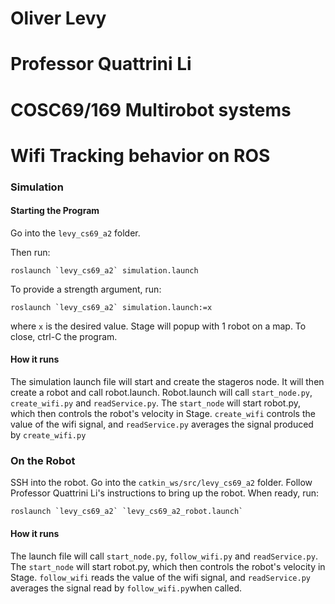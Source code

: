 # Oliver Levy
# Professor Quattrini Li
# COSC69/169 Multirobot systems
# Wifi Tracking behavior on ROS 

### Simulation
#### Starting the Program

Go into the `levy_cs69_a2` folder. 

Then run:

```
roslaunch `levy_cs69_a2` simulation.launch
```
To provide a strength argument, run:

```
roslaunch `levy_cs69_a2` simulation.launch:=x
```
where `x` is the desired value. Stage will popup with 1 robot on a map. To close, ctrl-C the program.

#### How it runs
The simulation launch file will start and create the stageros node. It will then create a robot and call robot.launch.
Robot.launch will call `start_node.py`, `create_wifi.py` and `readService.py`. The `start_node` will start robot.py, which then controls the robot's velocity in Stage. `create_wifi` controls the value of the wifi signal, and `readService.py` averages the signal produced by `create_wifi.py`

### On the Robot

SSH into the robot. Go into the `catkin_ws/src/levy_cs69_a2` folder.
Follow Professor Quattrini Li's instructions to bring up the robot. When ready, run:

```
roslaunch `levy_cs69_a2` `levy_cs69_a2_robot.launch`
```

#### How it runs

The launch file will call `start_node.py`, `follow_wifi.py` and `readService.py`. The `start_node` will start robot.py, which then controls the robot's velocity in Stage. `follow_wifi` reads the value of the wifi signal, and `readService.py` averages the signal read by `follow_wifi.py`when called.


